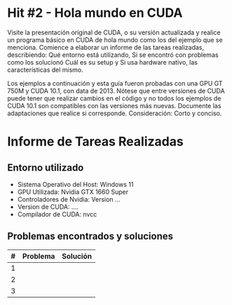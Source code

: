 # Hit #2 - Hola mundo en CUDA

Visite la presentación original de CUDA, o su versión actualizada y realice un programa básico en CUDA de hola mundo como los del ejemplo que se menciona. Comience a elaborar un informe de las tareas realizadas, describiendo:
Qué entorno está utilizando,
Si se encontró con problemas como los solucionó
Cuál es su setup y
Si usa hardware nativo, las características del mismo.

Los ejemplos a continuación y esta guía fueron probadas con una GPU GT 750M y CUDA 10.1, con data de 2013.
Nótese que entre versiones de CUDA puede tener que realizar cambios en el código y no todos los ejemplos de CUDA 10.1 son compatibles con las versiones más nuevas. Documente las adaptaciones que realice si corresponde.
Consideración: Corto y conciso.

# Informe de Tareas Realizadas

## Entorno utilizado

- Sistema Operativo del Host: Windows 11
- GPU Utilizada: Nvidia GTX 1660 Super
- Controladores de Nvidia: Version ...
- Version de CUDA: ....
- Compilador de CUDA: nvcc


## Problemas encontrados y soluciones

|  #  | Problema                                                          | Solución                                                                                                                                  |
| :-: | :---------------------------------------------------------------- | :---------------------------------------------------------------------------------------------------------------------------------------- |
|  1  | | |
|  2  | | |
|  3  | | |